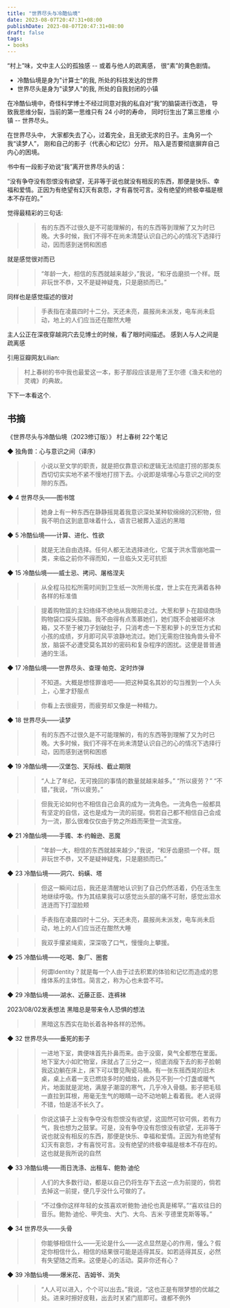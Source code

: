 ```yaml
---
title: "世界尽头与冷酷仙境"
date: 2023-08-07T20:47:31+08:00
publishDate: 2023-08-07T20:47:31+08:00
draft: false
tags:
- books
---
```


“村上”味，文中主人公的孤独感 -- 或着与他人的疏离感， 很“素”的黄色剧情。

- 冷酷仙境是身为"计算士"的我, 所处的科技发达的世界
- 世界尽头是身为"读梦人"的我, 所处的自我封闭的小镇

在冷酷仙境中，奇怪科学博士不经过同意对我的私自对“我”的脑袋进行改造， 导致我思维分裂，当前的第一思维只有 24 小时的寿命， 同时衍生出了第三思维
小镇 -- 世界尽头。 

在世界尽头中， 大家都失去了心，过着完全，且无欲无求的日子。主角另一个我“读梦人”， 刚和自己的影子（代表心和记忆）分开。 陷入是否要彻底摒弃自己
内心的困境。

书中有一段影子劝说“我”离开世界尽头的话：

“没有争夺没有怨恨没有欲望，无非等于说也就没有相反的东西，那便是快乐、幸福和爱情。正因为有绝望有幻灭有哀怨，才有喜悦可言。没有绝望的终极幸福是根本不存在的。”


觉得最精彩的三句话:

>> 有的东西不过很久是不可能理解的，有的东西等到理解了又为时已晚。大多时候，我们不得不在尚未清楚认识自己的心的情况下选择行动，因而感到迷惘和困惑

就是感觉很对而已

>> “年龄一大，相信的东西就越来越少，”我说，“和牙齿磨损一个样。既非玩世不恭，又不是疑神疑鬼，只是磨损而已。”

同样也是感觉描述的很对

>> 手表指在凌晨四时十二分。天还未亮，晨报尚未派发，电车尚未启动，地上的人们应当还在酣然大睡

主人公正在深夜穿越洞穴去见博士的时候，看了眼时间描述。 感到人与人之间是疏离感


引用豆瓣网友Lilian:

> 村上春树的书中我也最爱这一本，影子那段应该是用了王尔德《渔夫和他的灵魂》的典故。

下下一本看这个.

## 书摘

《世界尽头与冷酷仙境（2023修订版）》
村上春树
22个笔记

◆ 独角兽：心与意识之间（译序）

>> 小说以至文学的职责，就是把仅靠意识和逻辑无法彻底打捞的那类东西切切实实地不紧不慢地打捞下去。小说即是填埋心与意识之间的空隙的东西。

◆ 4 世界尽头——图书馆

>> 她身上有一种东西在静静摇晃着我意识深处某种软绵绵的沉积物，但我不明白这到底意味着什么，语言已被葬入遥远的黑暗

◆ 5 冷酷仙境——计算、进化、性欲

>> 就是无法自由选择。任何人都无法选择进化，它属于洪水雪崩地震一类，来临之前你不得而知，一旦临头又无可抗拒

◆ 15 冷酷仙境——威士忌、拷问、屠格涅夫

>> 从全程马拉松所需时间到卫生纸一次所用长度，世上实在充满着各种各样的标准值

>> 提着购物篮的主妇络绎不绝地从我眼前走过。大葱和萝卜在超级商场购物袋口探头探脑。我不由得有点羡慕她们，她们既不会被砸坏冰箱，又不至于被刀子划破肚子，只消考虑一下葱和萝卜的烹饪方式和小孩的成绩，岁月即可风平浪静地流过。她们无需抱住独角兽头骨不放，脑袋不必遭受莫名其妙的密码和复杂程序的困扰。这便是普普通通的生活。

◆ 17 冷酷仙境——世界尽头、查理·帕克、定时炸弹

>> 不知道。大概是想怪罪谁吧——把这种莫名其妙的勾当推到一个人头上，心里才舒服点

>> 你看上去很疲劳，而疲劳却又像是一种精力。

◆ 18 世界尽头——读梦

>> 有的东西不过很久是不可能理解的，有的东西等到理解了又为时已晚。大多时候，我们不得不在尚未清楚认识自己的心的情况下选择行动，因而感到迷惘和困惑

◆ 19 冷酷仙境——汉堡包、天际线、截止期限

>> “人上了年纪，无可挽回的事情的数量就越来越多。”
“所以疲劳？”
“不错，”我说，“所以疲劳。”

>> 但我无论如何也不相信自己会真的成为一流角色。一流角色一般都具有坚定的自信，这也是成为一流的前提。倘若自己都不相信自己会成为一流，那么很难仅仅由于势之所趋而荣登一流宝座。

◆ 21 冷酷仙境——手镯、本·约翰逊、恶魔

>> “年龄一大，相信的东西就越来越少，”我说，“和牙齿磨损一个样。既非玩世不恭，又不是疑神疑鬼，只是磨损而已。”

◆ 23 冷酷仙境——洞穴、蚂蟥、塔

>> 但这一瞬间过后，我还是清醒地认识到了自己仍然活着，仍在活生生地继续呼吸。作为其结果我可以感觉出头部的痛不可耐，感觉出泪水涟涟而下打湿脸颊

>> 手表指在凌晨四时十二分。天还未亮，晨报尚未派发，电车尚未启动，地上的人们应当还在酣然大睡

>> 我双手攥紧绳索，深深吸了口气，慢慢向上攀援。

◆ 25 冷酷仙境——吃喝、象厂、圈套

>> 何谓Identity？就是每一个人由于过去积累的体验和记忆而造成的思维体系的主体性。简言之，称为心也未尝不可。

◆ 29 冷酷仙境——湖水、近藤正臣、连裤袜

2023/08/02发表想法
黑暗总是带来令人恐惧的想法
>> 黑暗这东西实在助长着各种各样的恐怖。

◆ 32 世界尽头——垂死的影子

>> 一进地下室，粪便味首先扑鼻而来。由于没窗，臭气全都憋在里面。地下室大小如贮物室，床就占了三分之一，彻底消瘦下去的影子脸朝我这边躺在床上，床下可以瞥见陶瓷马桶。有一张东摇西晃的旧木桌，桌上点着一支已燃烧多时的蜡烛，此外见不到一个灯盏或暖气片。地面就是泥地，满屋子潮湿的寒气，几乎冷入骨髓。影子把毛毯一直拉到耳根，用毫无生气的眼睛一动不动地朝上看着我。老人说得不错，怕是活不长久了。

>> 你说这镇子上没有争夺没有怨恨没有欲望，这固然可钦可佩，若有力气，我也想为之鼓掌。可是，没有争夺没有怨恨没有欲望，无非等于说也就没有相反的东西，那便是快乐、幸福和爱情。正因为有绝望有幻灭有哀怨，才有喜悦可言。没有绝望的终极幸福是根本不存在的。这也就是我所说的自然

◆ 33 冷酷仙境——雨日洗涤、出租车、鲍勃·迪伦

>> 人们的大多数行动，都是以自己仍将生存下去这一点为前提的，倘若去掉这一前提，便几乎没什么可做的了。

>> “不过像你这样年轻的女孩喜欢听鲍勃·迪伦也真是稀罕。”“喜欢往日的音乐。鲍勃·迪伦、甲壳虫、大门、大鸟、吉米·亨德里克斯等等。”

◆ 34 世界尽头——头骨

>> 你能够相信什么——无论是什么——这点显然是心的作用，懂么？假定你相信什么，相信的结果很可能是适得其反。如若适得其反，必然有失望随之而来。这便是心的活动。莫非你还有心？

◆ 39 冷酷仙境——爆米花、吉姆爷、消失

>> “人人可以进入，个个可以出去。”我说，“这也正是有限梦想的优越之处。进来时擦好皮鞋，出去时关紧门扇即可。谁都不例外
